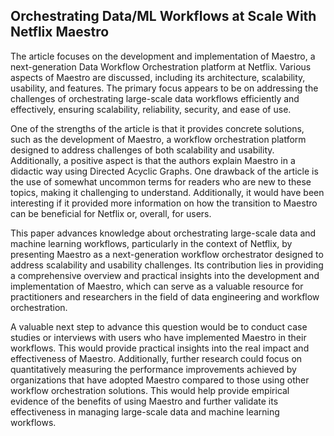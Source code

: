 ## Orchestrating Data/ML Workflows at Scale With Netflix Maestro 

The article focuses on the development and implementation of Maestro, a next-generation Data Workflow Orchestration platform at Netflix. Various aspects of Maestro are discussed, including its architecture, scalability, usability, and features. The primary focus appears to be on addressing the challenges of orchestrating large-scale data workflows efficiently and effectively, ensuring scalability, reliability, security, and ease of use.

One of the strengths of the article is that it provides concrete solutions, such as the development of Maestro, a workflow orchestration platform designed to address challenges of both scalability and usability. Additionally, a positive aspect is that the authors explain Maestro in a didactic way using Directed Acyclic Graphs. One drawback of the article is the use of somewhat uncommon terms for readers who are new to these topics, making it challenging to understand. Additionally, it would have been interesting if it provided more information on how the transition to Maestro can be beneficial for Netflix or, overall, for users.

This paper advances knowledge about orchestrating large-scale data and machine learning workflows, particularly in the context of Netflix, by presenting Maestro as a next-generation workflow orchestrator designed to address scalability and usability challenges. Its contribution lies in providing a comprehensive overview and practical insights into the development and implementation of Maestro, which can serve as a valuable resource for practitioners and researchers in the field of data engineering and workflow orchestration.

A valuable next step to advance this question would be to conduct case studies or interviews with users who have implemented Maestro in their workflows. This would provide practical insights into the real impact and effectiveness of Maestro. Additionally, further research could focus on quantitatively measuring the performance improvements achieved by organizations that have adopted Maestro compared to those using other workflow orchestration solutions. This would help provide empirical evidence of the benefits of using Maestro and further validate its effectiveness in managing large-scale data and machine learning workflows.


